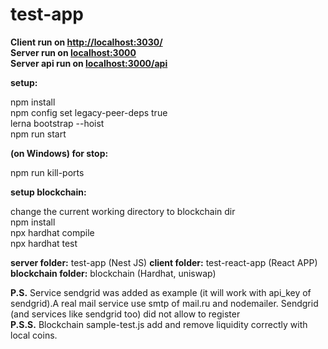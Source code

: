 # test-app

<b>Client run on <a href="http://localhost:3030/">http://localhost:3030/</a></b></br>
<b>Server run on <a href="http://localhost:3000/">localhost:3000</a></b></br>
<b>Server api run on <a href="http://localhost:3000/api"> localhost:3000/api</a> </b> </br>

<b>setup:</b>

npm install <br />
npm config set legacy-peer-deps true <br />
lerna bootstrap --hoist <br />
npm run start <br />

<b>(on Windows) for stop:</b>

npm run kill-ports <br />

<b>setup blockchain:</b>

change the current working directory to blockchain dir <br />
npm install <br />
npx hardhat compile <br />
npx hardhat test <br />

<b>server folder:</b>
test-app (Nest JS)
<b>client folder:</b>
test-react-app (React APP)
<b>blockchain folder:</b>
blockchain (Hardhat, uniswap)

<b>P.S.</b> Service sendgrid was added as example (it will work with api_key of sendgrid).A real mail service use smtp of mail.ru and nodemailer. Sendgrid (and services like sendgrid too) did not allow to register</br>
<b>P.S.S.</b> Blockchain sample-test.js add and remove liquidity correctly with local coins. 
